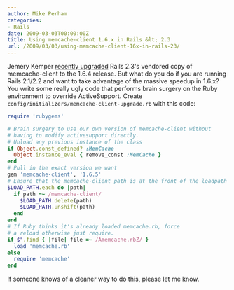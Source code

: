 ```yaml
---
author: Mike Perham
categories:
- Rails
date: 2009-03-03T00:00:00Z
title: Using memcache-client 1.6.x in Rails &lt; 2.3
url: /2009/03/03/using-memcache-client-16x-in-rails-23/
---
```


Jemery Kemper [recently upgraded][1] Rails 2.3's vendored copy of memcache-client to the 1.6.4 release. But what do you do if you are running Rails 2.1/2.2 and want to take advantage of the massive speedup in 1.6.x? You write some really ugly code that performs brain surgery on the Ruby environment to override ActiveSupport. Create `config/initializers/memcache-client-upgrade.rb` with this code:

```ruby
require 'rubygems'

# Brain surgery to use our own version of memcache-client without
# having to modify activesupport directly.
# Unload any previous instance of the class
if Object.const_defined? :MemCache
  Object.instance_eval { remove_const :MemCache }
end
# Pull in the exact version we want
gem 'memcache-client', '1.6.5'
# Ensure that the memcache-client path is at the front of the loadpath
$LOAD_PATH.each do |path|
  if path =~ /memcache-client/
    $LOAD_PATH.delete(path)
    $LOAD_PATH.unshift(path)
  end
end
# If Ruby thinks it's already loaded memcache.rb, force
# a reload otherwise just require.
if $".find { |file| file =~ /Amemcache.rbZ/ }
  load 'memcache.rb'
else
  require 'memcache'
end
```

If someone knows of a cleaner way to do this, please let me know.

 [1]: http://github.com/rails/rails/commit/e56b3e4c0b60b2b86f5ca9c5e5a0b22fa34d37ab
